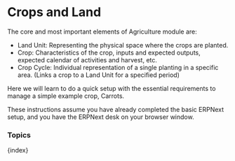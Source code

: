 # Crops and Land

The core and most important elements of Agriculture module are:

* Land Unit: Representing the physical space where the crops are planted.
* Crop: Characteristics of the crop, inputs and expected outputs, expected calendar of activities and harvest, etc.
* Crop Cycle: Individual representation of a single planting in a specific area. (Links a crop to a Land Unit for a specified period)

Here we will learn to do a quick setup with the essential requirements to manage a simple example crop, Carrots.

 These instructions assume you have already completed the basic ERPNext setup, and you have the ERPNext desk on your browser window.

### Topics

{index}